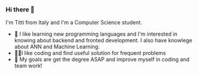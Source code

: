 ### Hi there 👋

<!--
**TittiSmile/TittiSmile** is a ✨ _special_ ✨ repository because its `README.md` (this file) appears on your GitHub profile.

Here are some ideas to get you started:

- 🔭 I’m currently working on development
- 🌱 I’m currently learning new programming languages, backend and frontend
- 👯 I’m looking to collaborate on ...
- 🤔 I’m looking for help with ...
- 💬 Ask me about ...
- 📫 How to reach me: ...
- 😄 Pronouns: ...
- ⚡ Fun fact: ...
-->

I'm Titti from Italy and I'm a Computer Science student. 
- 🔭 I like learning new programming languages and I'm interested in knowing about backend and fronted development. 
      I also have knowlege about ANN and Machine Learning. 
- 👨‍💻I like coding and find useful solution for frequent problems
- 💯 My goals are get the degree ASAP and improve myself in coding and team work!



